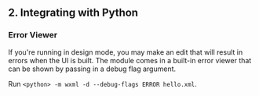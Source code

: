## 2. Integrating with Python


### Error Viewer

If you're running in design mode, you may make an edit that will result in errors
when the UI is built. The module comes in a built-in error viewer that can be shown
by passing in a debug flag argument.

Run `<python> -m wxml -d --debug-flags ERROR hello.xml`.
